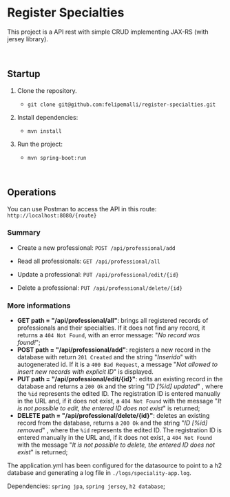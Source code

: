 # Register Specialties

This project is a API rest with simple CRUD implementing JAX-RS (with jersey library).

<br>

## Startup

1. Clone the repository.
    * `git clone git@github.com:felipemalli/register-specialties.git`

2. Install dependencies:
    * `mvn install`

3. Run the project:
    * `mvn spring-boot:run`

<br>

## Operations

You can use Postman to access the API in this route:
`http://localhost:8080/{route}`

### Summary

- Create a new professional: `POST /api/professional/add`

- Read all professionals:  `GET /api/professional/all`

- Update a professional: `PUT /api/professional/edit/{id}`

- Delete a professional: `PUT /api/professional/delete/{id}`


### More informations
- **GET path = "/api/professional/all"**: brings all registered records of professionals and their specialties. If it does not find any record, it returns a `404 Not Found`, with an error message: "*No record was found!*";
- **POST path = "/api/professional/add"**: registers a new record in the database with return `201 Created` and the string "*Inserido*" with autogenerated id. If it is a `400 Bad Request`, a message "*Not allowed to insert new records with explicit ID*" is displayed.
- **PUT path = "/api/professional/edit/{id}"**: edits an existing record in the database and returns a `200 Ok` and the string "*ID [%id] updated*" , where the `%id` represents the edited ID. The registration ID is entered manually in the URL and, if it does not exist, a `404 Not Found` with the message "*It is not possible to edit, the entered ID does not exist*" is returned;
- **DELETE path = "/api/professional/delete/{id}"**: deletes an existing record from the database, returns a `200 Ok` and the string "*ID [%id] removed*" , where the `%id` represents the edited ID. The registration ID is entered manually in the URL and, if it does not exist, a `404 Not Found` with the message "*It is not possible to delete, the entered ID does not exist*" is returned;

The application.yml has been configured for the datasource to point to a h2 database and generating a log file in `./logs/speciality-app.log`.

Dependencies: `spring jpa`, `spring jersey`, `h2 database`;
